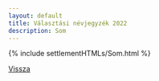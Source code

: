 ```yaml
---
layout: default
title: Választási névjegyzék 2022
description: Som
---
```


{% include settlementHTMLs/Som.html %}

[Vissza](../)